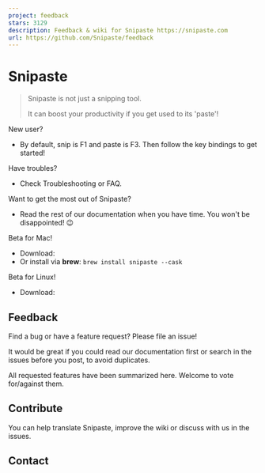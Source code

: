 ```yaml
---
project: feedback
stars: 3129
description: Feedback & wiki for Snipaste https://snipaste.com
url: https://github.com/Snipaste/feedback
---
```


Snipaste
========

> Snipaste is not just a snipping tool.
> 
> It can boost your productivity if you get used to its 'paste'!

New user?

-   By default, snip is F1 and paste is F3. Then follow the key bindings to get started!

Have troubles?

-   Check Troubleshooting or FAQ.

Want to get the most out of Snipaste?

-   Read the rest of our documentation when you have time. You won't be disappointed! 😉

Beta for Mac!

-   Download:
-   Or install via **brew**: `brew install snipaste --cask`

Beta for Linux!

-   Download:

Feedback
--------

Find a bug or have a feature request? Please file an issue!

It would be great if you could read our documentation first or search in the issues before you post, to avoid duplicates.

All requested features have been summarized here. Welcome to vote for/against them.

Contribute
----------

You can help translate Snipaste, improve the wiki or discuss with us in the issues.

Contact
-------
